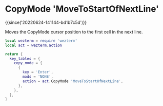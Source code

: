 # CopyMode 'MoveToStartOfNextLine'

{{since('20220624-141144-bd1b7c5d')}}

Moves the CopyMode cursor position to the first cell in the next line.

```lua
local wezterm = require 'wezterm'
local act = wezterm.action

return {
  key_tables = {
    copy_mode = {
      {
        key = 'Enter',
        mods = 'NONE',
        action = act.CopyMode 'MoveToStartOfNextLine',
      },
    },
  },
}
```



